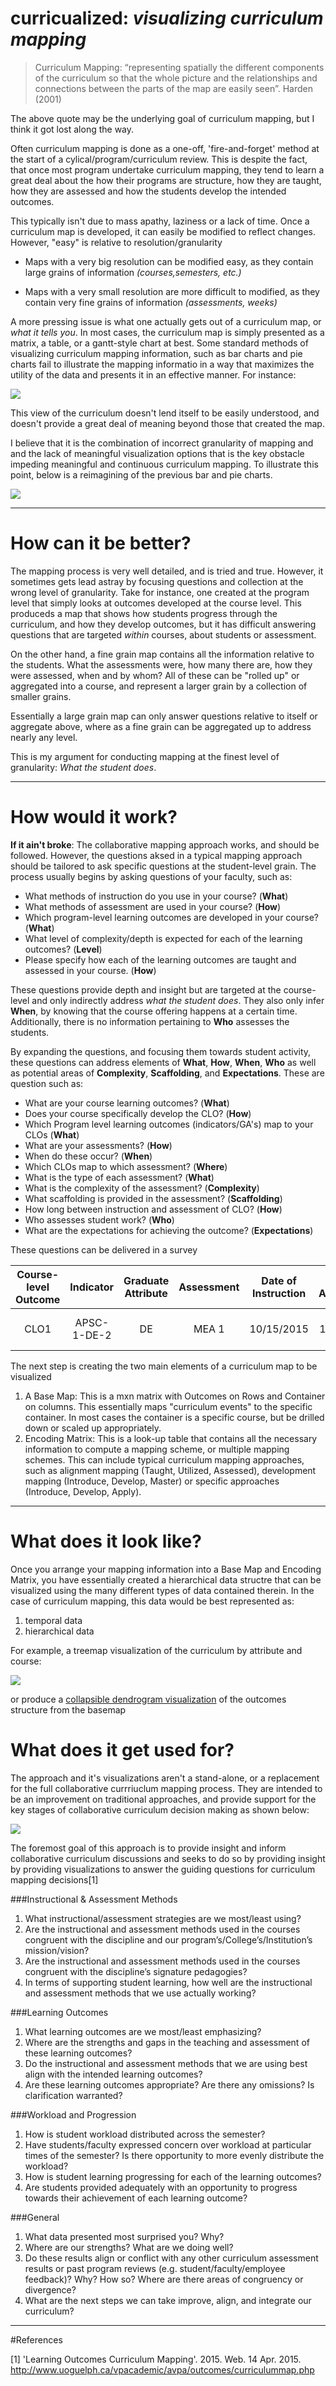 # curricualized: _visualizing curriculum mapping_

>Curriculum Mapping: “representing spatially the different components of the curriculum so that the whole picture and the relationships and connections between the parts of the map are easily seen”.  Harden (2001)

The above quote may be the underlying goal of curriculum mapping, but I think it got lost along the way.

Often curriculum mapping is done as a one-off, 'fire-and-forget' method at the start of a cylical/program/curriculum review. This is despite the fact, that once most  program undertake curriculum mapping, they tend to learn a great deal about the how their programs are structure, how they are taught, how they are assessed and how the students develop the intended outcomes.

This typically isn't due to mass apathy, laziness or a lack of time.  Once a curriculum map is developed, it can easily be modified to reflect changes. However, "easy" is relative to resolution/granularity

   * Maps with a very big resolution can be modified easy, as they contain large grains of information *(courses,semesters, etc.)*

   * Maps with a very small resolution are more difficult to modified, as they contain very fine grains of information *(assessments, weeks)*  

A more pressing issue is what one actually gets out of a curriculum map, or _what it tells you_.  In most cases, the curriculum map is simply presented as a matrix, a table, or a gantt-style chart at best.  Some standard methods of visualizing curriculum mapping information, such as bar charts and pie charts fail to illustrate the mapping informatio in a way that maximizes the utility of the data and presents it in an effective manner.  For instance:

![](https://raw.githubusercontent.com/jkaupp/curricualized/master/image/CEAB_Reporting.png)


This view of the curriculum doesn't lend itself to be easily understood, and doesn't provide a great deal of meaning beyond those that created the map.

I believe that it is the combination of incorrect granularity of mapping and and the lack of meaningful visualization options that is the key obstacle impeding meaningful and continuous curriculum mapping.  To illustrate this point, below is a reimagining of the previous bar and pie charts.

![](https://raw.githubusercontent.com/jkaupp/curricualized/master/image/FEAS_Alternatives.png)


---

# How can it be better?

The mapping process is very well detailed, and is tried and true.  However, it sometimes gets lead astray by focusing  questions and collection at the wrong level of granularity.  Take for instance, one created at the program level that simply looks at outcomes developed at the course level.  This produceds a map that shows how students progress through the curriculum, and how they develop outcomes, but it has difficult answering questions that are targeted *within* courses, about students or assessment.  

On the other hand, a fine grain map contains all the information relative to the students.  What the assessments were, how many there are, how they were assessed, when and by whom?  All of these can be "rolled up" or aggregated into a course, and represent a larger grain by a collection of smaller grains.

Essentially a large grain map can only answer questions relative to itself or aggregate above, where as a fine grain can be aggregated up to address nearly any level.

This is my argument for conducting mapping at the finest level of granularity: _What the student does_.

---

# How would it work?

**If it ain't broke**: The collaborative mapping approach works, and should be followed.  However, the questions aksed in a typical mapping approach should be tailored to ask specific questions at the student-level grain.  The process usually begins by asking questions of your faculty, such as:

* What methods of instruction do you use in your course? (**What**)
* What methods of assessment are used in your course? (**How**)
* Which program-level learning outcomes are developed in your course? (**What**)
* What level of complexity/depth is expected for each of the learning outcomes? (**Level**)
* Please specify how each of the learning outcomes are taught and assessed in your course. (**How**)

These questions provide depth and 		insight but are targeted at the course-level and only indirectly address _what the student does_. They also only infer **When**, by knowing that the course offering happens at a certain time.  Additionally, there is no information pertaining to **Who** assesses the students.  

By expanding the questions, and focusing them towards student activity, these questions can address elements of **What**, **How**, **When**, **Who** as well as potential areas of **Complexity**, **Scaffolding**, and **Expectations**. These are question such as:

* What are your course learning outcomes? (**What**)
* Does your course specifically develop the CLO? (**How**)
* Which Program level learning outcomes (indicators/GA's) map to your CLOs (**What**)
* What are your assessments? (**How**)
* When do these occur? (**When**)
* Which CLOs map to which assessment? (**Where**)
* What is the type of each assessment? (**What**)
* What is the complexity of the assessment? (**Complexity**)
* What scaffolding is provided in the assessment? (**Scaffolding**)
* How long between instruction and assessment of CLO? (**How**)
* Who assesses student work? (**Who**)
* What are the expectations for achieving the outcome? (**Expectations**)

These questions can be delivered in a survey

|Course-level Outcome | Indicator   | Graduate Attribute | Assessment | Date of Instruction | Date of Assessment | Assessment Type | Assessed by | Complexity             | Scaffolding          | Expectations |
|:-------------------:|:-----------:|:------------------:|:----------:|:------------------: |:------------------:|:---------------:|:-----------:|:----------------------:|:--------------------:|:------------:|
|   CLO1              | APSC-1-DE-2 |       DE           |    MEA 1   | 10/15/2015          |     10/31/2015     |       OEP       |     TA      | Open-ended, Ill defined| Restriction of scope | Rubric lvl 3 |


The next step is creating the two main elements of a curriculum map to be visualized

1. A Base Map:  This is a mxn matrix with Outcomes on Rows and Container on columns.  This essentially maps "curriculum events" to the specific container.  In most cases the container is a specific course, but be drilled down or scaled up appropriately.
2. Encoding Matrix: This is a look-up table that contains all the necessary information to compute a mapping scheme, or multiple mapping schemes. This can include typical curriculum mapping approaches, such as alignment mapping (Taught, Utilized, Assessed), development mapping (Introduce, Develop, Master) or specific approaches (Introduce, Develop, Apply).

---

# What does it look like?

Once you arrange your mapping information into a Base Map and Encoding Matrix, you have essentially created a hierarchical data structre that can be visualized using the many different types of data contained therein.  In the case of curriculum mapping, this data would be best represented as:

1. temporal data
2. hierarchical data

For example, a treemap visualization of the curriculum by attribute and course:

![](https://raw.githubusercontent.com/jkaupp/curricualized/master/image/GA_Maps.png)

or produce a [collapsible dendrogram visualization][dendro] of the outcomes structure from the basemap

[dendro]: http://bl.ocks.org/jkaupp/c7affaad7ea147c79799


# What does it get used for?

The approach and it's visualizations aren't a stand-alone, or a replacement for the full collaborative currriuclum mapping process.  They are intended to be an improvement on traditional approaches, and provide support for the key stages of collaborative curriculum decision making as shown below:

![](https://raw.githubusercontent.com/jkaupp/curricualized/master/image/curmapcircle.jpg)


The foremost goal of this approach is to provide insight and inform collaborative curriculum discussions and seeks to do so by providing insight by providing visualizations to answer the guiding questions for curriculum mapping decisions[1]

###Instructional & Assessment Methods

1. What instructional/assessment strategies are we most/least using?
2. Are the instructional and assessment methods used in the courses congruent with the discipline and our program’s/College’s/Institution’s mission/vision?
3. Are the instructional and assessment methods used in the courses congruent with the discipline’s signature pedagogies?
4. In terms of supporting student learning, how well are the instructional and assessment methods that we use actually working?  

###Learning Outcomes

1. What learning outcomes are we most/least emphasizing?
2. Where are the strengths and gaps in the teaching and assessment of these learning outcomes?
3. Do the instructional and assessment methods that we are using best align with the intended learning outcomes?
4. Are these learning outcomes appropriate? Are there any omissions?  Is clarification warranted?

###Workload and Progression

1. How is student workload distributed across the semester?
2. Have students/faculty expressed concern over workload at particular times of the semester? Is there opportunity to more evenly distribute the workload?
3. How is student learning progressing for each of the learning outcomes?
4. Are students provided adequately with an opportunity to progress towards their achievement of each learning outcome?

###General

1. What data presented most surprised you? Why?
2. Where are our strengths?  What are we doing well?
3. Do these results align or conflict with any other curriculum assessment results or past program reviews (e.g. student/faculty/employee feedback)? Why?  How so?  Where are there areas of congruency or divergence?
4. What are the next steps we can take improve, align, and integrate our curriculum?

---

#References

[1] 'Learning Outcomes Curriculum Mapping'. 2015. Web. 14 Apr. 2015. http://www.uoguelph.ca/vpacademic/avpa/outcomes/curriculummap.php
